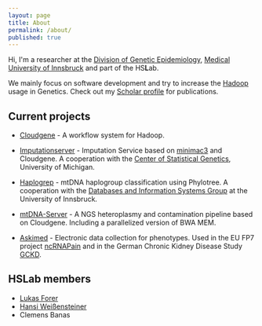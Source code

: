 ```yaml
---
layout: page
title: About
permalink: /about/
published: true
---
```


Hi,
I'm a researcher at the [Division of Genetic Epidemiology](http://genepi.i-med.ac.at), [Medical University of Innsbruck](http://www.i-med.ac.at) and part of the HS**L**ab. 

We mainly focus on software development and try to increase the [Hadoop](http://hadoop.apache.org/) usage in Genetics. Check out my [Scholar profile](http://scholar.google.at/citations?user=xx6B8OUAAAAJ&hl=de) for publications. 

## Current projects
- [Cloudgene](http://cloudgene.uibk.ac.at) - A workflow system for Hadoop.

- [Imputationserver](https://imputationserver.sph.umich.edu/) - Imputation Service based on [minimac3](http://genome.sph.umich.edu/wiki/Minimac3) and Cloudgene. A cooperation with the [Center of Statistical Genetics](http://csg.sph.umich.edu/abecasis/), University of Michigan.

- [Haplogrep](http://haplogrep.uibk.ac.at) - mtDNA haplogroup classification using Phylotree. A cooperation with the [Databases and Information Systems Group](https://dbis-informatik.uibk.ac.at/) at the University of Innsbruck.

- [mtDNA-Server](http://mtdna-server.uibk.ac.at) - A NGS heteroplasmy and contamination pipeline based on Cloudgene. Including a parallelized version of BWA MEM.

- [Askimed](http://www.askimed.com) - Electronic data collection for phenotypes. Used in the EU FP7 project [ncRNAPain](http://ec.europa.eu/research/health/medical-research/brain-research/projects/ncrnapain_en.html) and in the German Chronic Kidney Disease Study [GCKD](http://www.gckd.org).


## HSLab members
- [Lukas Forer](http://lukfor.github.io/about)
- [Hansi Weißensteiner](http://haplogrep.uibk.ac.at/blog)
- Clemens Banas
